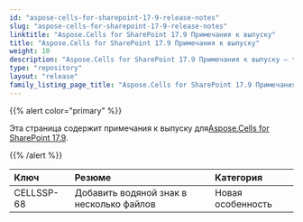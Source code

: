 ```yaml
---
id: "aspose-cells-for-sharepoint-17-9-release-notes"
slug: "aspose-cells-for-sharepoint-17-9-release-notes"
linktitle: "Aspose.Cells for SharePoint 17.9 Примечания к выпуску"
title: "Aspose.Cells for SharePoint 17.9 Примечания к выпуску"
weight: 10
description: "Aspose.Cells for SharePoint 17.9 Примечания к выпуску – the latest updates and fixes."
type: "repository"
layout: "release"
family_listing_page_title: "Aspose.Cells for SharePoint 17.9 Примечания к выпуску"
---
```

{{% alert color="primary" %}} 

 Эта страница содержит примечания к выпуску для[Aspose.Cells for SharePoint 17.9](https://releases.aspose.com/cells/sharepoint/new-releases/aspose.cells-for-sharepoint-17.9/).

{{% /alert %}} 

|**Ключ**|**Резюме**|**Категория**|
|:- |:- |:- |
|CELLSSP-68|Добавить водяной знак в несколько файлов|Новая особенность|

